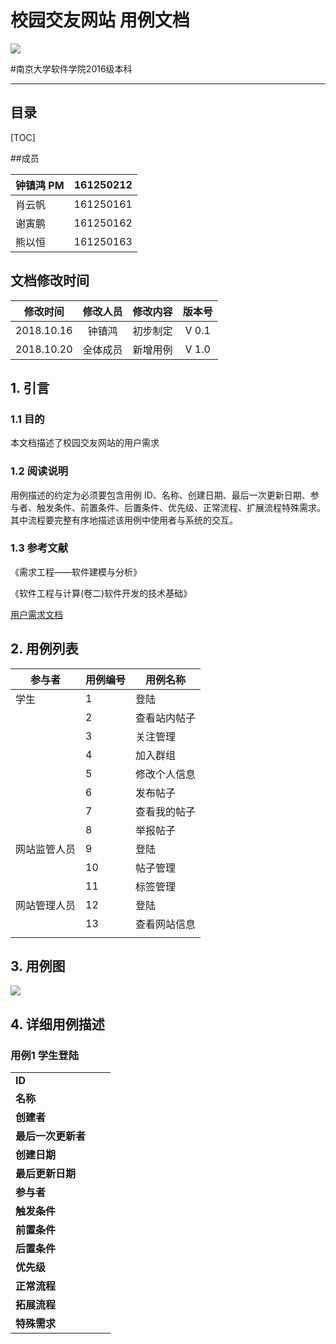# 校园交友网站 用例文档

![](/home/songzi/文档/my_github/DemandDocument/第一阶段前景范围文档/logo.png)

#南京大学软件学院2016级本科 

------



## 目录

[TOC]

##成员

| 钟镇鸿 PM | 161250212 |
| --------- | --------- |
| 肖云帆    | 161250161 |
| 谢寅鹏    | 161250162 |
| 熊以恒    | 161250163 |

## 文档修改时间

|  修改时间  | 修改人员 | 修改内容 | 版本号 |
| :--------: | :------: | :------: | :----: |
| 2018.10.16 |  钟镇鸿  | 初步制定 | V 0.1  |
| 2018.10.20 | 全体成员 | 新增用例 | V 1.0  |

## 1. 引言

### 1.1 目的

本文档描述了校园交友网站的用户需求

### 1.2 阅读说明

用例描述的约定为必须要包含用例 ID、名称、创建日期、最后一次更新日期、参与者、触发条件、前置条件、后置条件、优先级、正常流程、扩展流程特殊需求。其中流程要完整有序地描述该用例中使用者与系统的交互。

### 1.3 参考文献

《需求工程——软件建模与分析》

《软件工程与计算(卷二)软件开发的技术基础》

[用户需求文档](https://github.com/Cee/c0896-Requirement-Engineering/blob/master/Lab2/%E7%94%A8%E4%BE%8B%E6%96%87%E6%A1%A3.pdf)



## 2. 用例列表

| 参与者       | 用例编号 | 用例名称     |
| ------------ | -------- | ------------ |
| 学生         | 1        | 登陆         |
|              | 2        | 查看站内帖子 |
|              | 3        | 关注管理     |
|              | 4        | 加入群组     |
|              | 5        | 修改个人信息 |
|              | 6        | 发布帖子     |
|              | 7        | 查看我的帖子 |
|              | 8        | 举报帖子     |
| 网站监管人员 | 9        | 登陆         |
|              | 10       | 帖子管理     |
|              | 11       | 标签管理     |
| 网站管理人员 | 12       | 登陆         |
|              | 13       | 查看网站信息 |
|              |          |              |

## 3. 用例图

![](/home/songzi/文档/my_github/DemandDocument/第一阶段前景范围文档/用例图.png)



## 4. 详细用例描述

### 用例1 学生登陆

|                    |      |      |
| ------------------ | ---- | ---- |
| **ID**             |      |      |
| **名称**           |      |      |
| **创建者**         |      |      |
| **最后一次更新者** |      |      |
| **创建日期**       |      |      |
| **最后更新日期**   |      |      |
| **参与者**         |      |      |
| **触发条件**       |      |      |
| **前置条件**       |      |      |
| **后置条件**       |      |      |
| **优先级**         |      |      |
| **正常流程**       |      |      |
| **拓展流程**       |      |      |
| **特殊需求**       |      |      |

